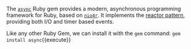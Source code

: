 The [`async`](https://github.com/socketry/async) Ruby gem provides a modern, asynchronous programming framework for Ruby, based on [`nio4r`](https://github.com/socketry/nio4r). It implements the [reactor pattern](https://en.wikipedia.org/wiki/Reactor_pattern), providing both I/O and timer based events.

Like any other Ruby Gem, we can install it with the `gem` command: `gem install async`{{execute}}

